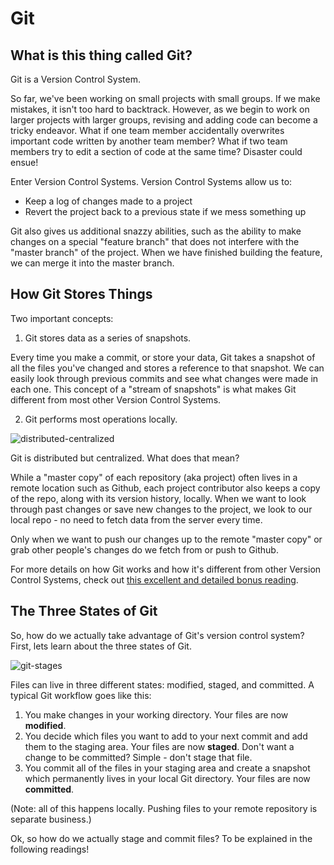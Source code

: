 # Git

## What is this thing called Git?

Git is a Version Control System.

So far, we've been working on small projects with small groups. If we make mistakes, it isn't too hard to backtrack. However, as we begin to work on larger projects with larger groups, revising and adding code can become a tricky endeavor. What if one team member accidentally overwrites important code written by another team member? What if two team members try to edit a section of code at the same time? Disaster could ensue!

Enter Version Control Systems. Version Control Systems allow us to:

* Keep a log of changes made to a project
* Revert the project back to a previous state if we mess something up

Git also gives us additional snazzy abilities, such as the ability to make changes on a special "feature branch" that does not interfere with the "master branch" of the project. When we have finished building the feature, we can merge it into the master branch.

## How Git Stores Things

Two important concepts:

1. Git stores data as a series of snapshots.

Every time you make a commit, or store your data, Git takes a snapshot of all the files you've changed and stores a reference to that snapshot. We can easily look through previous commits and see what changes were made in each one. This concept of a "stream of snapshots" is what makes Git different from most other Version Control Systems.

2. Git performs most operations locally.

![distributed-centralized](https://git-scm.com/book/en/v2/book/05-distributed-git/images/centralized_workflow.png)

Git is distributed but centralized. What does that mean?

While a "master copy" of each repository (aka project) often lives in a remote location such as Github, each project contributor also keeps a copy of the repo, along with its version history, locally. When we want to look through past changes or save new changes to the project, we look to our local repo - no need to fetch data from the server every time.

Only when we want to push our changes up to the remote "master copy" or grab other people's changes do we fetch from or push to Github.

For more details on how Git works and how it's different from other Version Control Systems, check out [this excellent and detailed bonus reading][git-reading].

[git-reading]: https://git-scm.com/book/en/v2/Getting-Started-Git-Basics

## The Three States of Git

So, how do we actually take advantage of Git's version control system? First, lets learn about the three states of Git.

![git-stages](https://git-scm.com/book/en/v2/book/01-introduction/images/areas.png)

Files can live in three different states: modified, staged, and committed. A typical Git workflow goes like this:

1. You make changes in your working directory. Your files are now **modified**.
2. You decide which files you want to add to your next commit and add them to the staging area. Your files are now **staged**. Don't want a change to be committed? Simple - don't stage that file.
3. You commit all of the files in your staging area and create a snapshot which permanently lives in your local Git directory. Your files are now **committed**.

(Note: all of this happens locally. Pushing files to your remote repository is separate business.)

Ok, so how do we actually stage and commit files? To be explained in the following readings! 
